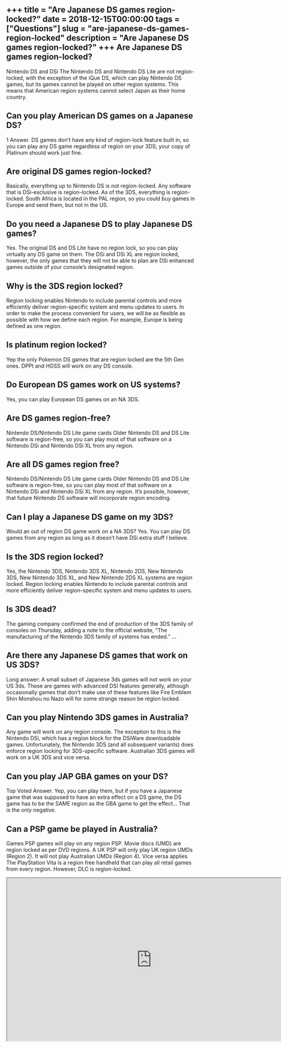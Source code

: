 +++
title = "Are Japanese DS games region-locked?"
date = 2018-12-15T00:00:00
tags = ["Questions"]
slug = "are-japanese-ds-games-region-locked"
description = "Are Japanese DS games region-locked?"
+++
Are Japanese DS games region-locked?
------------------------------------

Nintendo DS and DSi The Nintendo DS and Nintendo DS Lite are not region-locked, with the exception of the iQue DS, which can play Nintendo DS games, but its games cannot be played on other region systems. This means that American region systems cannot select Japan as their home country.

Can you play American DS games on a Japanese DS?
------------------------------------------------

1 Answer. DS games don’t have any kind of region-lock feature built in, so you can play any DS game regardless of region on your 3DS; your copy of Platinum should work just fine.

Are original DS games region-locked?
------------------------------------

Basically, everything up to Nintendo DS is not region-locked. Any software that is DSi-exclusive is region-locked. As of the 3DS, everything is region-locked. South Africa is located in the PAL region, so you could buy games in Europe and send them, but not in the US.

Do you need a Japanese DS to play Japanese DS games?
----------------------------------------------------

Yes. The original DS and DS Lite have no region lock, so you can play virtually any DS game on them. The DSi and DSi XL are region locked, however, the only games that they will not be able to plan are DSi enhanced games outside of your console’s designated region.

Why is the 3DS region locked?
-----------------------------

Region locking enables Nintendo to include parental controls and more efficiently deliver region-specific system and menu updates to users. In order to make the process convenient for users, we will be as flexible as possible with how we define each region. For example, Europe is being defined as one region.

Is platinum region locked?
--------------------------

Yep the only Pokemon DS games that are region locked are the 5th Gen ones. DPPt and HGSS will work on any DS console.

Do European DS games work on US systems?
----------------------------------------

Yes, you can play European DS games on an NA 3DS.

Are DS games region-free?
-------------------------

Nintendo DS/Nintendo DS Lite game cards Older Nintendo DS and DS Lite software is region-free, so you can play most of that software on a Nintendo DSi and Nintendo DSi XL from any region.

Are all DS games region free?
-----------------------------

Nintendo DS/Nintendo DS Lite game cards Older Nintendo DS and DS Lite software is region-free, so you can play most of that software on a Nintendo DSi and Nintendo DSi XL from any region. It’s possible, however, that future Nintendo DS software will incorporate region encoding.

Can I play a Japanese DS game on my 3DS?
----------------------------------------

Would an out of region DS game work on a NA 3DS? Yes. You can play DS games from any region as long as it doesn’t have DSi extra stuff I believe.

Is the 3DS region locked?
-------------------------

Yes, the Nintendo 3DS, Nintendo 3DS XL, Nintendo 2DS, New Nintendo 3DS, New Nintendo 3DS XL, and New Nintendo 2DS XL systems are region locked. Region locking enables Nintendo to include parental controls and more efficiently deliver region-specific system and menu updates to users.

Is 3DS dead?
------------

The gaming company confirmed the end of production of the 3DS family of consoles on Thursday, adding a note to the official website, “The manufacturing of the Nintendo 3DS family of systems has ended.” …

Are there any Japanese DS games that work on US 3DS?
----------------------------------------------------

Long answer: A small subset of Japanese 3ds games will not work on your US 3ds. These are games with advanced DSI features generally, although occasionally games that don’t make use of these features like Fire Emblem Shin Monshou no Nazo will for some strange reason be region locked.

Can you play Nintendo 3DS games in Australia?
---------------------------------------------

Any game will work on any region console. The exception to this is the Nintendo DSi, which has a region block for the DSiWare downloadable games. Unfortunately, the Nintendo 3DS (and all subsequent variants) does enforce region locking for 3DS-specific software. Australian 3DS games will work on a UK 3DS and vice versa.

Can you play JAP GBA games on your DS?
--------------------------------------

Top Voted Answer. Yep, you can play them, but if you have a Japanese game that was supposed to have an extra effect on a DS game, the DS game has to be the SAME region as the GBA game to get the effect… That is the only negative.

Can a PSP game be played in Australia?
--------------------------------------

Games PSP games will play on any region PSP. Movie discs (UMD) are region locked as per DVD regions. A UK PSP will only play UK region UMDs (Region 2). It will not play Australian UMDs (Region 4). Vice versa applies The PlayStation Vita is a region free handheld that can play all retail games from every region. However, DLC is region-locked.

<iframe allow="accelerometer; autoplay; clipboard-write; encrypted-media; gyroscope; picture-in-picture" allowfullscreen="" class="__youtube_prefs__  epyt-is-override  no-lazyload" data-no-lazy="1" data-origheight="433" data-origwidth="770" data-skipgform_ajax_framebjll="" height="433" id="_ytid_66929" loading="lazy" src="https://www.youtube.com/embed/wf_AHDsbHZE?enablejsapi=1&autoplay=0&cc_load_policy=0&cc_lang_pref=&iv_load_policy=1&loop=0&modestbranding=0&rel=1&fs=1&playsinline=0&autohide=2&theme=dark&color=red&controls=1&" title="YouTube player" width="770"></iframe>